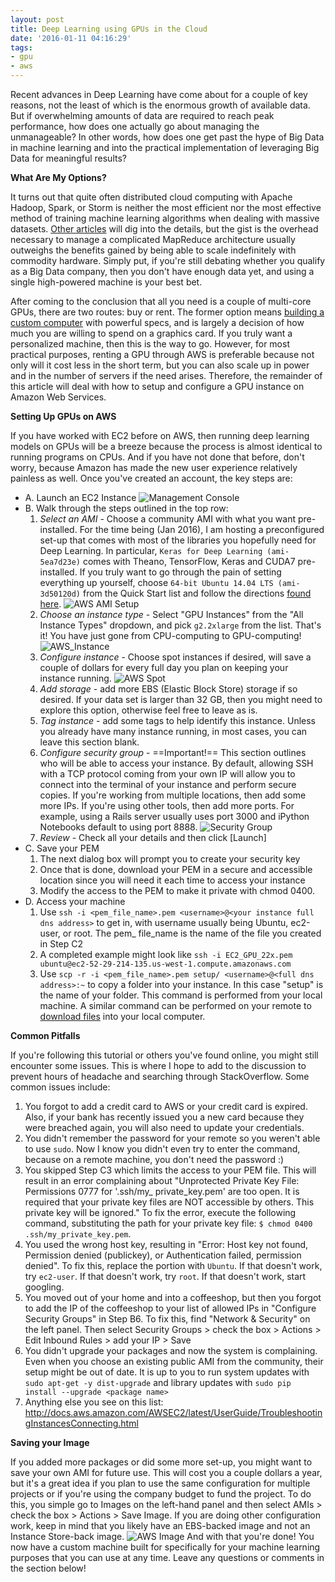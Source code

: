 ```yaml
---
layout: post
title: Deep Learning using GPUs in the Cloud
date: '2016-01-11 04:16:29'
tags:
- gpu
- aws
---
```


Recent advances in Deep Learning have come about for a couple of key reasons, not the least of which is the enormous growth of available data.  But if overwhelming amounts of data are required to reach peak performance, how does one actually go about managing the unmanageable?  In other words, how does one get past the hype of Big Data in machine learning and into the practical implementation of leveraging Big Data for meaningful results?

**What Are My Options?**

It turns out that quite often distributed cloud computing with Apache Hadoop, Spark, or Storm is neither the most efficient nor the most effective method of training machine learning algorithms when dealing with massive datasets.  [Other articles](fastml.com/the-emperors-new-clothes-distributed-machine-learning/) will dig into the details, but the gist is the overhead necessary to manage a complicated MapReduce architecture usually outweighs the benefits gained by being able to scale indefinitely with commodity hardware.  Simply put, if you're still debating whether you qualify as a Big Data company, then you don't have enough data yet, and using a single high-powered machine is your best bet.

After coming to the conclusion that all you need is a couple of multi-core GPUs, there are two routes: buy or rent.  The former option means [building a custom computer](https://www.reddit.com/r/MachineLearning/comments/3wk6wl/tips_on_buyingbuilding_a_computer_with_a_gpu_for/) with powerful specs, and is largely a decision of how much you are willing to spend on a graphics card.  If you truly want a personalized machine, then this is the way to go.  However, for most practical purposes, renting a GPU through AWS is preferable because not only will it cost less in the short term, but you can also scale up in power and in the number of servers if the need arises.  Therefore, the remainder of this article will deal with how to setup and configure a GPU instance on Amazon Web Services.

**Setting Up GPUs on AWS**

If you have worked with EC2 before on AWS, then running deep learning models on GPUs will be a breeze because the process is almost identical to running programs on CPUs.  And if you have not done that before, don't worry, because Amazon has made the new user experience relatively painless as well.  Once you've created an account, the key steps are:

  * A. Launch an EC2 Instance ![Management Console](/content/images/2016/01/EC2_Management_Console.png)
  * B. Walk through the steps outlined in the top row:
     1. *Select an AMI* - Choose a community AMI with what you want pre-installed.  For the time being (Jan 2016), I am hosting a preconfigured set-up that comes with most of the libraries you hopefully need for Deep Learning. In particular, `Keras for Deep Learning (ami-5ea7d23e)` comes with Theano, TensorFlow, Keras and CUDA7 pre-installed.  If you truly want to go through the pain of setting everything up yourself, choose `64-bit Ubuntu 14.04 LTS (ami-3d50120d)` from the Quick Start list and follow the directions [found here](http://markus.com/install-theano-on-aws/). ![AWS AMI Setup](/content/images/2016/01/EC2_Step1.png)
     2. *Choose an instance type* - Select "GPU Instances" from the "All Instance Types" dropdown, and pick `g2.2xlarge` from the list.  That's it!  You have just gone from CPU-computing to GPU-computing! ![AWS_Instance](/content/images/2016/01/EC2_Step2.png)
     3. *Configure instance* - Choose spot instances if desired, will save a couple of dollars for every full day you plan on keeping your instance running. ![AWS Spot](/content/images/2016/01/EC2_Step3.png)
     4. *Add storage* - add more EBS (Elastic Block Store) storage if so desired.  If your data set is larger than 32 GB, then you might need to explore this option, otherwise feel free to leave as is.
     5. *Tag instance* - add some tags to help identify this instance.  Unless you already have many instance running, in most cases, you can leave this section blank.
     6. *Configure security group* - ==Important!== This section outlines who will be able to access your instance.  By default, allowing SSH with a TCP protocol coming from your own IP will allow you to connect into the terminal of your instance and perform secure copies.  If you're working from multiple locations, then add some more IPs.  If you're using other tools, then add more ports. For example, using a Rails server usually uses port 3000 and iPython Notebooks default to using port 8888. ![Security Group](/content/images/2016/01/EC2_Step6.png)
     7. *Review* - Check all your details and then click [Launch]
  * C. Save your PEM
    1. The next dialog box will prompt you to create your security key
    2. Once that is done, download your PEM in a secure and accessible location since you will need it each time to access your instance
    3. Modify the access to the PEM to make it private with chmod 0400.
  * D. Access your machine
    1. Use  `ssh -i <pem_file_name>.pem <username>@<your instance full dns address>` to get in, with username usually being Ubuntu, ec2-user, or root.  The pem_ file_name is the name of the file you created in Step C2
    3. A completed example might look like `ssh -i EC2_GPU_22x.pem ubuntu@ec2-52-29-214-135.us-west-1.compute.amazonaws.com`
    2. Use `scp -r -i <pem_file_name>.pem setup/ <username>@<full dns address>:~` to copy a folder into your instance.  In this case "setup" is the name of your folder. This command is performed from your local machine.  A similar command can be performed on your remote to [download files](http://stackoverflow.com/questions/11304895/how-to-scp-a-folder-from-remote-to-local) into your local computer.

**Common Pitfalls**

If you're following this tutorial or others you've found online, you might still encounter some issues.  This is where I hope to add to the discussion to prevent hours of headache and searching through StackOverflow.  Some common issues include:

  1. You forgot to add a credit card to AWS or your credit card is expired.  Also, if your bank has recently issued you a new card because they were breached again, you will also need to update your credentials.
  2. You didn't remember the password for your remote so you weren't able to use `sudo`. Now I know you didn't even try to enter the command, because on a remote machine, you don't need the password :)
  3. You skipped Step C3 which limits the access to your PEM file. This will result in an error complaining about "Unprotected Private Key File: Permissions 0777 for '.ssh/my_ private_key.pem' are too open.  It is required that your private key files are NOT accessible by others. This private key will be ignored." To fix the error, execute the following command, substituting the path for your private key file: `$ chmod 0400 .ssh/my_private_key.pem`.
  4. You used the wrong host key, resulting in "Error: Host key not found, Permission denied (publickey), or Authentication failed, permission denied".  To fix this, replace the <username> portion with `Ubuntu`.  If that doesn't work, try `ec2-user`.  If that doesn't work, try `root`.  If that doesn't work, start googling.
  5. You moved out of your home and into a coffeeshop, but then you forgot to add the IP of the coffeeshop to your list of allowed IPs in "Configure Security Groups" in Step B6. To fix this, find "Network & Security" on the left panel.  Then select Security Groups > check the box > Actions > Edit Inbound Rules > add your IP > Save
  6. You didn't upgrade your packages and now the system is complaining.  Even when you choose an existing public AMI from the community, their setup might be out of date.  It is up to you to run system updates with `sudo apt-get -y dist-upgrade` and library updates with `sudo pip install --upgrade <package name>`
  7. Anything else you see on this list: http://docs.aws.amazon.com/AWSEC2/latest/UserGuide/TroubleshootingInstancesConnecting.html

**Saving your Image**

If you added more packages or did some more set-up, you might want to save your own AMI for future use.  This will cost you a couple dollars a year, but it's a great idea if you plan to use the same configuration for multiple projects or if you're using the company budget to fund the project.   To do this, you simple go to Images on the left-hand panel and then select AMIs > check the box > Actions > Save Image.  If you are doing other configuration work, keep in mind that you likely have an EBS-backed image and not an Instance Store-back image. ![AWS Image](/content/images/2016/01/EC2_Image.png)
And with that you're done! You now have a custom machine built for specifically for your machine learning purposes that you can use at any time.  Leave any questions or comments in the section below!
